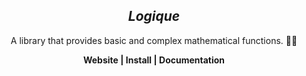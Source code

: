 **_<center><h2>Logique</h2>_**

A library that provides basic and complex mathematical functions. 👨‍💻

**<a>Website</a> | <a>Install</a> | <a>Documentation</a></center>**
